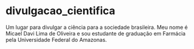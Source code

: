 # divulgacao_cientifica
Um lugar para divulgar a ciência para a sociedade brasileira. Meu nome é Micael Davi Lima de Oliveira e sou estudante de graduação em Farmácia pela Universidade Federal do Amazonas.
